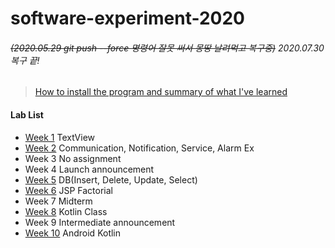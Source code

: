 # software-experiment-2020

######  ~~(2020.05.29 git push --force 명령어 잘못 써서 몽땅 날려먹고 복구중)~~ 2020.07.30 복구 끝! 

>[How to install the program and summary of what I've learned](https://github.com/ji-one/SoftwareExperiment_2020/wiki)

#### Lab List
- [Week 1](https://github.com/ji-one/SoftwareExperiment_2020/tree/master/week1) TextView
- [Week 2](https://github.com/ji-one/SoftwareExperiment_2020/tree/master/week2) Communication, Notification, Service, Alarm Ex  
- Week 3 No assignment  
- Week 4 Launch announcement  
- [Week 5](https://github.com/ji-one/SoftwareExperiment_2020/tree/master/week5) DB(Insert, Delete, Update, Select)  
- [Week 6](https://github.com/ji-one/SoftwareExperiment_2020/tree/master/week6) JSP Factorial  
- Week 7 Midterm  
- [Week 8](https://github.com/ji-one/SoftwareExperiment_2020/tree/master/week8) Kotlin Class  
- Week 9 Intermediate announcement  
- [Week 10](https://github.com/ji-one/SoftwareExperiment_2020/tree/master/week10) Android Kotlin  
